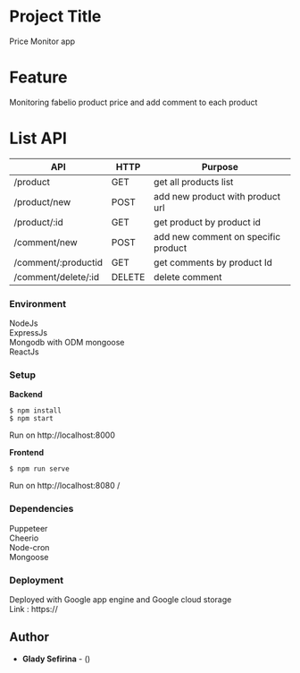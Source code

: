 # Project Title

Price Monitor app 

# Feature

Monitoring fabelio product price and add comment to each product

# List API

| API  | HTTP | Purpose |
| ------------- | ------------ | ------------- |
| /product  | GET | get all products list  |
| /product/new | POST | add new product with product url  |
| /product/:id | GET | get product by product id  |
| /comment/new | POST | add new comment on specific product  |
| /comment/:productid | GET | get comments by product Id  |
| /comment/delete/:id | DELETE | delete comment |


### Environment
NodeJs <br>
ExpressJs <br>
Mongodb with ODM mongoose <br>
ReactJs


### Setup

**Backend** <br>
```
$ npm install
$ npm start 
```
Run on http://localhost:8000<br>


**Frontend**  <br>
```
$ npm run serve
```
Run on http://localhost:8080 /



### Dependencies 
Puppeteer  <br>
Cheerio  <br>
Node-cron <br>
Mongoose <br>

### Deployment

Deployed with Google app engine and Google cloud storage<br>
Link : https://


## Author

* **Glady Sefirina** - ()
